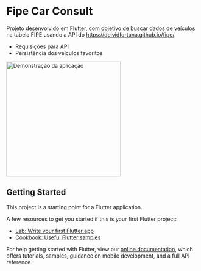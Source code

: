 # Fipe Car Consult

Projeto desenvolvido em Flutter, com objetivo de buscar dados de veículos na tabela FIPE usando a API do https://deividfortuna.github.io/fipe/.

- Requisições para API
- Persistência dos veículos favoritos

<img alt="Demonstração da aplicação" src="https://github.com/jonathastassi/fipe_car_consult/blob/master/screens/fipe_car_consult.gif" width="300">

## Getting Started

This project is a starting point for a Flutter application.

A few resources to get you started if this is your first Flutter project:

- [Lab: Write your first Flutter app](https://flutter.dev/docs/get-started/codelab)
- [Cookbook: Useful Flutter samples](https://flutter.dev/docs/cookbook)

For help getting started with Flutter, view our 
[online documentation](https://flutter.dev/docs), which offers tutorials, 
samples, guidance on mobile development, and a full API reference.
